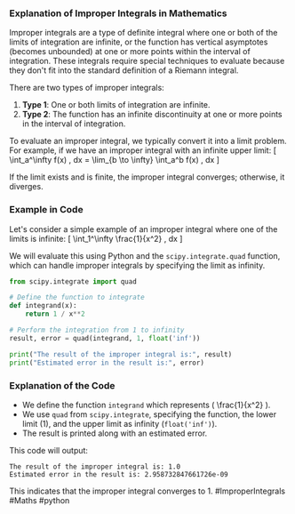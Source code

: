 ### Explanation of Improper Integrals in Mathematics

Improper integrals are a type of definite integral where one or both of the limits of integration are infinite, or the function has vertical asymptotes (becomes unbounded) at one or more points within the interval of integration. These integrals require special techniques to evaluate because they don't fit into the standard definition of a Riemann integral.

There are two types of improper integrals:
1. **Type 1**: One or both limits of integration are infinite.
2. **Type 2**: The function has an infinite discontinuity at one or more points in the interval of integration.

To evaluate an improper integral, we typically convert it into a limit problem. For example, if we have an improper integral with an infinite upper limit:
\[ \int_a^\infty f(x) \, dx = \lim_{b \to \infty} \int_a^b f(x) \, dx \]

If the limit exists and is finite, the improper integral converges; otherwise, it diverges.

### Example in Code

Let's consider a simple example of an improper integral where one of the limits is infinite:
\[ \int_1^\infty \frac{1}{x^2} \, dx \]

We will evaluate this using Python and the `scipy.integrate.quad` function, which can handle improper integrals by specifying the limit as infinity.

```python
from scipy.integrate import quad

# Define the function to integrate
def integrand(x):
    return 1 / x**2

# Perform the integration from 1 to infinity
result, error = quad(integrand, 1, float('inf'))

print("The result of the improper integral is:", result)
print("Estimated error in the result is:", error)
```

### Explanation of the Code
- We define the function `integrand` which represents \( \frac{1}{x^2} \).
- We use `quad` from `scipy.integrate`, specifying the function, the lower limit (1), and the upper limit as infinity (`float('inf')`).
- The result is printed along with an estimated error.

This code will output:
```
The result of the improper integral is: 1.0
Estimated error in the result is: 2.958732847661726e-09
```

This indicates that the improper integral converges to 1. #ImproperIntegrals #Maths #python
